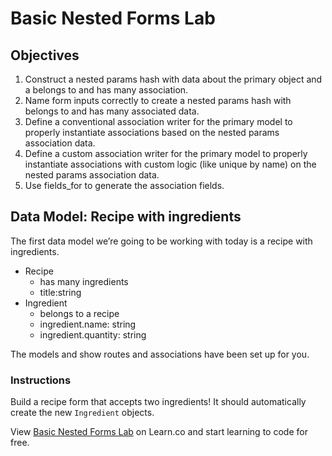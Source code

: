 Basic Nested Forms Lab
======================

Objectives
----------

1.  Construct a nested params hash with data about the primary object and a belongs to and has many association.
2.  Name form inputs correctly to create a nested params hash with belongs to and has many associated data.
3.  Define a conventional association writer for the primary model to properly instantiate associations based on the nested params association data.
4.  Define a custom association writer for the primary model to properly instantiate associations with custom logic (like unique by name) on the nested params association data.
5.  Use fields\_for to generate the association fields.

Data Model: Recipe with ingredients
-----------------------------------

The first data model we’re going to be working with today is a recipe with ingredients.

-   Recipe
    -   has many ingredients
    -   title:string
-   Ingredient
    -   belongs to a recipe
    -   ingredient.name: string
    -   ingredient.quantity: string

The models and show routes and associations have been set up for you.

### Instructions

Build a recipe form that accepts two ingredients! It should automatically create the new `Ingredient` objects.

View [Basic Nested Forms Lab](https://learn.co/lessons/basic-nested-forms-lab "Basic Nested Forms Lab") on Learn.co and start learning to code for free.
